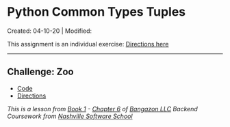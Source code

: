 # Python Common Types Tuples

Created: 04-10-20 | Modified:

This assignment is an individual exercise: [Directions here](https://github.com/TrinityTerry/py-commontypes-tuples/blob/master/directions/directions.md)

---

## Challenge: Zoo

- [Code](https://github.com/TrinityTerry/py-commontypes-tuples/blob/master/zoo.py#L1)
- [Directions](https://github.com/TrinityTerry/py-commontypes-tuples/blob/master/directions/directions.md#instructions)


_This is a lesson from [Book 1](https://github.com/nashville-software-school/bangazon-llc/tree/master/book-1-orientation) - [Chapter 6](https://github.com/nashville-software-school/bangazon-llc/blob/master/book-1-orientation/chapters/DATA_STRUCTURES_TUPLE.md) of [Bangazon LLC](https://github.com/nashville-software-school/bangazon-llc) Backend Coursework from [Nashville Software School](https://github.com/nashville-software-school)_
